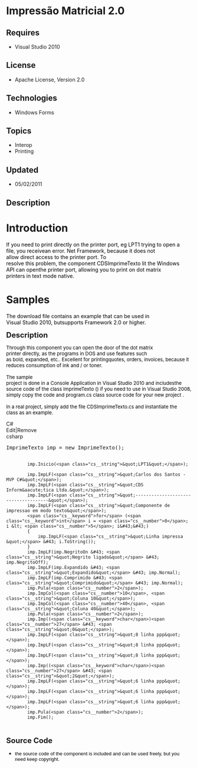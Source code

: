 # Impressão Matricial 2.0
## Requires
- Visual Studio 2010
## License
- Apache License, Version 2.0
## Technologies
- Windows Forms
## Topics
- Interop
- Printing
## Updated
- 05/02/2011
## Description

<h1>Introduction</h1>
<p><span style=""><span class="Apple-style-span" style="color:#000000; text-transform:none; text-indent:0px; letter-spacing:normal; word-spacing:0px; white-space:normal; border-collapse:separate; orphans:2; widows:2"><span class="Apple-style-span"><span class="hps" title="Clique para mostrar traduções alternativas">If</span><span class="Apple-converted-space">&nbsp;</span><span class="hps" title="Clique para mostrar traduções alternativas">you</span><span class="Apple-converted-space">&nbsp;</span><span class="hps" title="Clique para mostrar traduções alternativas">need</span><span class="Apple-converted-space">&nbsp;</span><span class="hps" title="Clique para mostrar traduções alternativas">to
 print</span><span class="Apple-converted-space">&nbsp;</span><span class="hps" title="Clique para mostrar traduções alternativas">directly</span><span class="Apple-converted-space">&nbsp;</span><span class="hps" title="Clique para mostrar traduções alternativas">on
 the</span><span class="Apple-converted-space">&nbsp;</span><span class="hps" title="Clique para mostrar traduções alternativas">printer port</span><span title="Clique para mostrar traduções alternativas">,</span><span class="Apple-converted-space">&nbsp;</span><span class="hps" title="Clique para mostrar traduções alternativas">eg</span><span class="Apple-converted-space">&nbsp;</span><span class="hps" title="Clique para mostrar traduções alternativas">LPT1</span><span class="Apple-converted-space">&nbsp;</span><span class="hps" title="Clique para mostrar traduções alternativas">trying
 to</span><span class="Apple-converted-space">&nbsp;</span><span class="hps" title="Clique para mostrar traduções alternativas">open a&nbsp; file</span><span title="Clique para mostrar traduções alternativas">,</span><span class="Apple-converted-space">&nbsp;</span><span class="hps" title="Clique para mostrar traduções alternativas">you&nbsp;receive</span><span class="hps" title="Clique para mostrar traduções alternativas">an</span><span class="Apple-converted-space">&nbsp;</span><span class="hps" title="Clique para mostrar traduções alternativas">error</span><span title="Clique para mostrar traduções alternativas">.</span><span class="Apple-converted-space">&nbsp;</span><span class="hps" title="Clique para mostrar traduções alternativas">Net</span><span class="Apple-converted-space">&nbsp;</span><span class="hps" title="Clique para mostrar traduções alternativas">Framework</span><span title="Clique para mostrar traduções alternativas">,</span><span class="Apple-converted-space">&nbsp;</span><span class="hps" title="Clique para mostrar traduções alternativas">because</span><span class="Apple-converted-space">&nbsp;</span><span class="hps" title="Clique para mostrar traduções alternativas">it</span><span class="Apple-converted-space">&nbsp;</span><span class="hps" title="Clique para mostrar traduções alternativas">does
 not allow</span><span class="Apple-converted-space">&nbsp;</span><span class="hps" title="Clique para mostrar traduções alternativas">direct</span><span class="Apple-converted-space">&nbsp;</span><span class="hps" title="Clique para mostrar traduções alternativas">access</span><span class="Apple-converted-space">&nbsp;</span><span class="hps" title="Clique para mostrar traduções alternativas">to</span><span class="Apple-converted-space">&nbsp;</span><span class="hps" title="Clique para mostrar traduções alternativas">the
 printer</span><span class="Apple-converted-space">&nbsp;</span><span class="hps" title="Clique para mostrar traduções alternativas">port</span><span title="Clique para mostrar traduções alternativas">.</span><span class="Apple-converted-space">&nbsp;</span><span class="hps" title="Clique para mostrar traduções alternativas">To
</span><span class="hps" title="Clique para mostrar traduções alternativas">resolve</span><span class="Apple-converted-space">&nbsp;</span><span class="hps" title="Clique para mostrar traduções alternativas">this</span><span class="Apple-converted-space">&nbsp;</span><span class="hps" title="Clique para mostrar traduções alternativas">problem</span><span title="Clique para mostrar traduções alternativas">,</span><span class="Apple-converted-space">&nbsp;</span><span class="hps" title="Clique para mostrar traduções alternativas">the</span><span class="Apple-converted-space">&nbsp;</span><span class="hps" title="Clique para mostrar traduções alternativas">component</span><span class="Apple-converted-space">&nbsp;</span><span class="hps" title="Clique para mostrar traduções alternativas">CDSImprimeTexto</span><span class="Apple-converted-space">&nbsp;</span><span class="hps" title="Clique para mostrar traduções alternativas">lit</span><span class="Apple-converted-space">&nbsp;</span><span class="hps" title="Clique para mostrar traduções alternativas">the</span><span class="Apple-converted-space">&nbsp;</span><span class="hps" title="Clique para mostrar traduções alternativas">Windows
 API</span><span class="Apple-converted-space">&nbsp;</span><span class="hps" title="Clique para mostrar traduções alternativas">can</span><span class="Apple-converted-space">&nbsp;</span><span class="hps" title="Clique para mostrar traduções alternativas">open</span><span class="hps" title="Clique para mostrar traduções alternativas">the</span><span class="Apple-converted-space">&nbsp;</span><span class="hps" title="Clique para mostrar traduções alternativas">printer
 port</span><span title="Clique para mostrar traduções alternativas">,</span><span class="Apple-converted-space">&nbsp;</span><span class="hps" title="Clique para mostrar traduções alternativas">allowing you to print</span><span class="Apple-converted-space">&nbsp;</span><span class="hps" title="Clique para mostrar traduções alternativas">on</span><span class="Apple-converted-space">&nbsp;</span><span class="hps" title="Clique para mostrar traduções alternativas">dot
 matrix printers</span><span class="Apple-converted-space">&nbsp;</span><span class="hps" title="Clique para mostrar traduções alternativas">in</span><span class="Apple-converted-space">&nbsp;</span><span class="hps" title="Clique para mostrar traduções alternativas">text
 mode</span><span class="Apple-converted-space">&nbsp;</span><span class="hps" title="Clique para mostrar traduções alternativas">native</span><span title="Clique para mostrar traduções alternativas">.</span></span></span></span></p>
<h1><span>Samples</span></h1>
<p><span style=""><span class="Apple-style-span" style="color:#000000; text-transform:none; text-indent:0px; letter-spacing:normal; word-spacing:0px; white-space:normal; border-collapse:separate; orphans:2; widows:2"><span class="Apple-style-span"><span class="hps" title="Clique para mostrar traduções alternativas">The</span><span class="Apple-converted-space">&nbsp;</span><span class="hps" title="Clique para mostrar traduções alternativas">download
 file</span><span class="Apple-converted-space">&nbsp;</span><span class="hps" title="Clique para mostrar traduções alternativas">contains</span><span class="Apple-converted-space">&nbsp;</span><span class="hps" title="Clique para mostrar traduções alternativas">an</span><span class="Apple-converted-space">&nbsp;</span><span class="hps" title="Clique para mostrar traduções alternativas">example
 that</span><span class="Apple-converted-space">&nbsp;</span><span class="hps" title="Clique para mostrar traduções alternativas">can</span><span class="Apple-converted-space">&nbsp;</span><span class="hps" title="Clique para mostrar traduções alternativas">be
 used</span><span class="Apple-converted-space">&nbsp;</span><span class="hps" title="Clique para mostrar traduções alternativas">in Visual</span><span class="Apple-converted-space">&nbsp;</span><span class="hps" title="Clique para mostrar traduções alternativas">Studio</span><span class="Apple-converted-space">&nbsp;</span><span class="hps" title="Clique para mostrar traduções alternativas">2010</span><span title="Clique para mostrar traduções alternativas">,
 but</span><span class="hps" title="Clique para mostrar traduções alternativas">supports</span><span class="Apple-converted-space">&nbsp;</span><span class="hps" title="Clique para mostrar traduções alternativas">Framework</span><span class="Apple-converted-space">&nbsp;</span><span class="hps" title="Clique para mostrar traduções alternativas">2.0</span><span class="Apple-converted-space">&nbsp;</span><span class="hps" title="Clique para mostrar traduções alternativas">or
 higher</span><span title="Clique para mostrar traduções alternativas">.</span></span></span></span></p>
<p><span style="font-size:20px; font-weight:bold">Description</span></p>
<p><span style="font-size:small"><span class="Apple-style-span" style="color:#000000; text-transform:none; text-indent:0px; letter-spacing:normal; word-spacing:0px; white-space:normal; border-collapse:separate; orphans:2; widows:2"><span class="Apple-style-span"><span class="hps" title="Clique para mostrar traduções alternativas">Through</span><span class="Apple-converted-space">&nbsp;</span><span class="hps" title="Clique para mostrar traduções alternativas">this</span><span class="Apple-converted-space">&nbsp;</span><span class="hps" title="Clique para mostrar traduções alternativas">component</span><span class="Apple-converted-space">&nbsp;</span><span class="hps" title="Clique para mostrar traduções alternativas">you</span><span class="Apple-converted-space">&nbsp;</span><span class="hps" title="Clique para mostrar traduções alternativas">can</span><span class="Apple-converted-space">&nbsp;</span><span class="hps" title="Clique para mostrar traduções alternativas">open</span><span class="Apple-converted-space">&nbsp;</span><span class="hps" title="Clique para mostrar traduções alternativas">the</span><span class="Apple-converted-space">&nbsp;</span><span class="hps" title="Clique para mostrar traduções alternativas">door</span><span class="Apple-converted-space">&nbsp;</span><span class="hps" title="Clique para mostrar traduções alternativas">of
 the</span><span class="Apple-converted-space">&nbsp;</span><span class="hps" title="Clique para mostrar traduções alternativas">dot matrix printer</span><span class="Apple-converted-space">&nbsp;</span><span class="hps" title="Clique para mostrar traduções alternativas">directly,</span><span class="Apple-converted-space">&nbsp;</span><span class="hps" title="Clique para mostrar traduções alternativas">as</span><span class="Apple-converted-space">&nbsp;</span><span class="hps" title="Clique para mostrar traduções alternativas">the
 programs</span><span class="Apple-converted-space">&nbsp;</span><span class="hps" title="Clique para mostrar traduções alternativas">in</span><span class="Apple-converted-space">&nbsp;</span><span class="hps" title="Clique para mostrar traduções alternativas">DOS</span><span class="Apple-converted-space">&nbsp;</span><span class="hps" title="Clique para mostrar traduções alternativas">and</span><span class="Apple-converted-space">&nbsp;</span><span class="hps" title="Clique para mostrar traduções alternativas">use
 features</span><span class="Apple-converted-space">&nbsp;</span><span class="hps" title="Clique para mostrar traduções alternativas">such as</span><span class="Apple-converted-space">&nbsp;</span><span class="hps" title="Clique para mostrar traduções alternativas">bold</span><span title="Clique para mostrar traduções alternativas">,</span><span class="Apple-converted-space">&nbsp;</span><span class="hps" title="Clique para mostrar traduções alternativas">expanded</span><span title="Clique para mostrar traduções alternativas">,</span><span class="Apple-converted-space">&nbsp;</span><span class="hps" title="Clique para mostrar traduções alternativas">etc.</span><span title="Clique para mostrar traduções alternativas">.</span><span class="Apple-converted-space">&nbsp;</span><span class="hps" title="Clique para mostrar traduções alternativas">Excellent</span><span class="Apple-converted-space">&nbsp;</span><span class="hps" title="Clique para mostrar traduções alternativas">for</span><span class="Apple-converted-space">&nbsp;</span><span class="hps" title="Clique para mostrar traduções alternativas">printing</span><span class="hps" title="Clique para mostrar traduções alternativas">quotes</span><span title="Clique para mostrar traduções alternativas">,</span><span class="Apple-converted-space">&nbsp;</span><span class="hps" title="Clique para mostrar traduções alternativas">orders</span><span title="Clique para mostrar traduções alternativas">,</span><span class="Apple-converted-space">&nbsp;</span><span class="hps" title="Clique para mostrar traduções alternativas">invoices,</span><span class="Apple-converted-space">&nbsp;</span><span class="hps" title="Clique para mostrar traduções alternativas">because
 it reduces</span><span class="Apple-converted-space">&nbsp;</span><span class="hps" title="Clique para mostrar traduções alternativas">consumption of</span><span class="Apple-converted-space">&nbsp;</span><span class="hps" title="Clique para mostrar traduções alternativas">ink</span><span class="Apple-converted-space">&nbsp;</span><span class="hps" title="Clique para mostrar traduções alternativas">and</span><span class="Apple-converted-space">&nbsp;</span><span class="hps" title="Clique para mostrar traduções alternativas">/</span><span class="Apple-converted-space">&nbsp;</span><span class="hps" title="Clique para mostrar traduções alternativas">or</span><span class="Apple-converted-space">&nbsp;</span><span class="hps" title="Clique para mostrar traduções alternativas">toner</span><span title="Clique para mostrar traduções alternativas">.</span><br>
&nbsp;<br>
<span class="hps" title="Clique para mostrar traduções alternativas">The</span><span class="Apple-converted-space">&nbsp;</span><span class="hps" title="Clique para mostrar traduções alternativas">sample project</span><span class="Apple-converted-space">&nbsp;</span><span class="hps" title="Clique para mostrar traduções alternativas">is</span><span class="Apple-converted-space">&nbsp;</span><span class="hps" title="Clique para mostrar traduções alternativas">done</span><span class="Apple-converted-space">&nbsp;</span><span class="hps" title="Clique para mostrar traduções alternativas">in</span><span class="Apple-converted-space">&nbsp;</span><span class="hps" title="Clique para mostrar traduções alternativas">a</span><span class="Apple-converted-space">&nbsp;</span><span class="hps" title="Clique para mostrar traduções alternativas">Console</span><span class="Apple-converted-space">&nbsp;</span><span class="hps" title="Clique para mostrar traduções alternativas">Application</span><span class="Apple-converted-space">&nbsp;</span><span class="hps" title="Clique para mostrar traduções alternativas">in</span><span class="Apple-converted-space">&nbsp;</span><span class="hps" title="Clique para mostrar traduções alternativas">Visual</span><span class="Apple-converted-space">&nbsp;</span><span class="hps" title="Clique para mostrar traduções alternativas">Studio</span><span class="Apple-converted-space">&nbsp;</span><span class="hps" title="Clique para mostrar traduções alternativas">2010</span><span class="Apple-converted-space">&nbsp;</span><span class="hps" title="Clique para mostrar traduções alternativas">and</span><span class="Apple-converted-space">&nbsp;</span><span class="hps" title="Clique para mostrar traduções alternativas">includes</span><span class="hps" title="Clique para mostrar traduções alternativas">the
 source code</span><span class="Apple-converted-space">&nbsp;</span><span class="hps" title="Clique para mostrar traduções alternativas">of the class</span><span class="Apple-converted-space">&nbsp;</span><span class="hps" title="Clique para mostrar traduções alternativas">ImprimeTexto</span><span class="Apple-converted-space">&nbsp;</span><span class="hps x_atn" title="Clique para mostrar traduções alternativas">(</span><span title="Clique para mostrar traduções alternativas">)</span><span class="Apple-converted-space">&nbsp;</span><span class="hps" title="Clique para mostrar traduções alternativas">if</span><span class="Apple-converted-space">&nbsp;</span><span class="hps" title="Clique para mostrar traduções alternativas">you
 need to use</span><span class="Apple-converted-space">&nbsp;</span><span class="hps" title="Clique para mostrar traduções alternativas">in Visual</span><span class="Apple-converted-space">&nbsp;</span><span class="hps" title="Clique para mostrar traduções alternativas">Studio</span><span class="Apple-converted-space">&nbsp;</span><span class="hps" title="Clique para mostrar traduções alternativas">2008</span><span title="Clique para mostrar traduções alternativas">,
 simply copy</span><span class="Apple-converted-space">&nbsp;</span><span class="hps" title="Clique para mostrar traduções alternativas">the</span><span class="Apple-converted-space">&nbsp;</span><span class="hps" title="Clique para mostrar traduções alternativas">code</span><span class="Apple-converted-space">&nbsp;</span><span class="hps" title="Clique para mostrar traduções alternativas">and</span><span class="Apple-converted-space">&nbsp;</span><span class="hps" title="Clique para mostrar traduções alternativas">program.cs</span><span class="Apple-converted-space">&nbsp;</span><span class="hps" title="Clique para mostrar traduções alternativas">class
 source code</span><span class="Apple-converted-space">&nbsp;</span><span class="hps" title="Clique para mostrar traduções alternativas">for your new</span><span class="Apple-converted-space">&nbsp;</span><span class="hps" title="Clique para mostrar traduções alternativas">project</span><span class="Apple-converted-space">&nbsp;</span><span class="hps" title="Clique para mostrar traduções alternativas">.</span><br>
&nbsp;<br>
<span class="hps" title="Clique para mostrar traduções alternativas">In</span><span class="Apple-converted-space">&nbsp;</span><span class="hps" title="Clique para mostrar traduções alternativas">a</span><span class="Apple-converted-space">&nbsp;</span><span class="hps" title="Clique para mostrar traduções alternativas">real
 project</span><span title="Clique para mostrar traduções alternativas">, simply</span><span class="Apple-converted-space">&nbsp;</span><span class="hps" title="Clique para mostrar traduções alternativas">add</span><span class="Apple-converted-space">&nbsp;</span><span class="hps" title="Clique para mostrar traduções alternativas">the
 file</span><span class="Apple-converted-space">&nbsp;</span><span class="hps" title="Clique para mostrar traduções alternativas">CDSImprimeTexto.cs</span><span class="Apple-converted-space">&nbsp;</span><span class="hps" title="Clique para mostrar traduções alternativas">and</span><span class="Apple-converted-space">&nbsp;</span><span class="hps" title="Clique para mostrar traduções alternativas">instantiate</span><span class="Apple-converted-space">&nbsp;</span><span class="hps" title="Clique para mostrar traduções alternativas">the
 class</span><span class="Apple-converted-space">&nbsp;</span><span class="hps" title="Clique para mostrar traduções alternativas">as</span><span class="Apple-converted-space">&nbsp;</span><span class="hps" title="Clique para mostrar traduções alternativas">an
 example</span><span title="Clique para mostrar traduções alternativas">.</span></span></span></span></p>
<div class="scriptcode">
<div class="pluginEditHolder" pluginCommand="mceScriptCode">
<div class="title"><span>C#</span></div>
<div class="pluginLinkHolder"><span class="pluginEditHolderLink">Edit</span>|<span class="pluginRemoveHolderLink">Remove</span></div>
<span class="hidden">csharp</span>

<div class="preview">
<pre class="csharp">ImprimeTexto imp = <span class="cs__keyword">new</span> ImprimeTexto(); 
 
            imp.Inicio(<span class="cs__string">&quot;LPT1&quot;</span>); 
 
            imp.ImpLF(<span class="cs__string">&quot;Carlos dos Santos - MVP C#&quot;</span>); 
            imp.ImpLF(<span class="cs__string">&quot;CDS Inform&aacute;tica Ltda.&quot;</span>); 
            imp.ImpLF(<span class="cs__string">&quot;-------------------------------------&quot;</span>); 
            imp.ImpLF(<span class="cs__string">&quot;Componente de impressao em modo texto&quot;</span>); 
            <span class="cs__keyword">for</span> (<span class="cs__keyword">int</span> i = <span class="cs__number">0</span>; i &lt; <span class="cs__number">5</span>; i&#43;&#43;) 
            { 
                imp.ImpLF(<span class="cs__string">&quot;Linha impressa &quot;</span> &#43; i.ToString()); 
            } 
            imp.ImpLF(imp.NegritoOn &#43; <span class="cs__string">&quot;Negrito ligado&quot;</span> &#43; imp.NegritoOff); 
            imp.ImpLF(imp.Expandido &#43; <span class="cs__string">&quot;Expandido&quot;</span> &#43; imp.Normal); 
            imp.ImpLF(imp.Comprimido &#43; <span class="cs__string">&quot;Comprimido&quot;</span> &#43; imp.Normal); 
            imp.Pula(<span class="cs__number">2</span>); 
            imp.ImpCol(<span class="cs__number">10</span>, <span class="cs__string">&quot;Coluna 10&quot;</span>); 
            imp.ImpCol(<span class="cs__number">40</span>, <span class="cs__string">&quot;Coluna 40&quot;</span>); 
            imp.Pula(<span class="cs__number">2</span>); 
            imp.Imp((<span class="cs__keyword">char</span>)<span class="cs__number">27</span> &#43; <span class="cs__string">&quot;0&quot;</span>); 
            imp.ImpLF(<span class="cs__string">&quot;8 linha ppp&quot;</span>); 
            imp.ImpLF(<span class="cs__string">&quot;8 linha ppp&quot;</span>); 
            imp.ImpLF(<span class="cs__string">&quot;8 linha ppp&quot;</span>); 
            imp.Imp((<span class="cs__keyword">char</span>)<span class="cs__number">27</span> &#43; <span class="cs__string">&quot;2&quot;</span>); 
            imp.ImpLF(<span class="cs__string">&quot;6 linha ppp&quot;</span>); 
            imp.ImpLF(<span class="cs__string">&quot;6 linha ppp&quot;</span>); 
            imp.ImpLF(<span class="cs__string">&quot;6 linha ppp&quot;</span>); 
            imp.Pula(<span class="cs__number">2</span>); 
            imp.Fim(); 
 
</pre>
</div>
</div>
</div>
<p><span style="font-size:20px; font-weight:bold">Source Code</span></p>
<ul>
<li><span style="font-family:arial,helvetica,sans-serif; font-size:small"><span class="Apple-style-span" style="color:#000000; text-transform:none; text-indent:0px; letter-spacing:normal; word-spacing:0px; white-space:normal; border-collapse:separate; orphans:2; widows:2"><span class="Apple-style-span"><span class="hps" title="Clique para mostrar traduções alternativas">the</span><span class="Apple-converted-space">&nbsp;</span><span class="hps" title="Clique para mostrar traduções alternativas">source
 code</span><span class="Apple-converted-space">&nbsp;</span><span class="hps" title="Clique para mostrar traduções alternativas">of the</span><span class="Apple-converted-space">&nbsp;</span><span class="hps" title="Clique para mostrar traduções alternativas">component</span><span class="Apple-converted-space">&nbsp;</span><span class="hps" title="Clique para mostrar traduções alternativas">is
 included</span><span class="Apple-converted-space">&nbsp;</span><span class="hps" title="Clique para mostrar traduções alternativas">and can</span><span class="Apple-converted-space">&nbsp;</span><span class="hps" title="Clique para mostrar traduções alternativas">be</span><span class="Apple-converted-space">&nbsp;</span><span class="hps" title="Clique para mostrar traduções alternativas">used</span><span class="Apple-converted-space">&nbsp;</span><span class="hps" title="Clique para mostrar traduções alternativas">freely</span><span title="Clique para mostrar traduções alternativas">,</span><span class="Apple-converted-space">&nbsp;but
 you need&nbsp;keep copyright</span><span title="Clique para mostrar traduções alternativas">.</span></span></span></span>
</li></ul>
